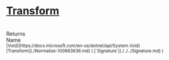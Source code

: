 # [Transform](./Normalize-100663636.md)


<br>
Returns<img width=542/>Name
<br>
<sub>[Void](https://docs.microsoft.com/en-us/dotnet/api/System.Void)</sub><img width=500/><sub>[Transform](./Normalize-100663636.md) ( [`Signature`](./../../Signature.md) )</sub><br>


